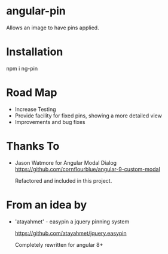 # angular-pin
Allows an image to have pins applied.

# Installation
npm i ng-pin

# Road Map

- Increase Testing
- Provide facility for fixed pins, showing a more detailed view
- Improvements and bug fixes

# Thanks To
- Jason Watmore for Angular Modal Dialog
  https://github.com/cornflourblue/angular-9-custom-modal
  
  Refactored and included in this project.
  
# From an idea by 
- 'atayahmet' - easypin a jquery pinning system

  https://github.com/atayahmet/jquery.easypin
  
  Completely rewritten for angular 8+
